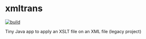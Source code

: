 # xmltrans

[![build](https://github.com/ngeor/xmltrans/actions/workflows/build.yml/badge.svg)](https://github.com/ngeor/xmltrans/actions/workflows/build.yml)

Tiny Java app to apply an XSLT file on an XML file (legacy project)

